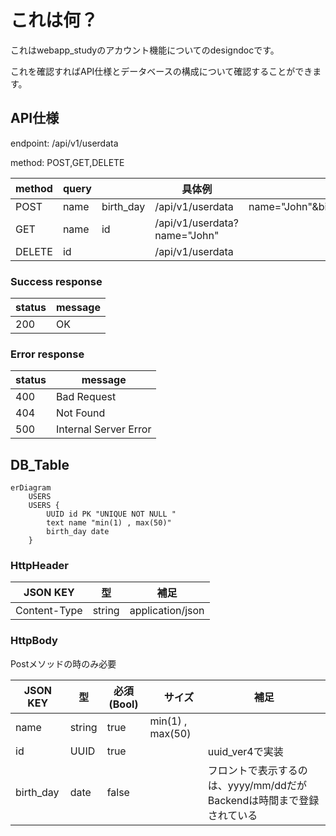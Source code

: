# これは何？

これはwebapp_studyのアカウント機能についてのdesigndocです。

これを確認すればAPI仕様とデータベースの構成について確認することができます。

## API仕様
endpoint: /api/v1/userdata

method: POST,GET,DELETE

| method | query | | 具体例 | body |
| --- | --- | --- | --- | -- |
| POST | name | birth_day | /api/v1/userdata | name="John"&birth_day="2023/11/04" |
| GET | name | id | /api/v1/userdata?name="John" | |
| DELETE | id | | /api/v1/userdata | |

### Success response

| status | message |
| --- | --- | 
| 200 | OK |

### Error response
| status | message |
| --- | --- | 
| 400 | Bad Request |
| 404 | Not Found |
| 500 | Internal Server Error |


## DB_Table
```mermaid
erDiagram
    USERS
    USERS {
        UUID id PK "UNIQUE NOT NULL "
        text name "min(1) , max(50)"
        birth_day date
    }
```

### HttpHeader

| JSON KEY | 型 | 補足 |
| --- | --- | --- |
| Content-Type | string | application/json |

### HttpBody
Postメソッドの時のみ必要

| JSON KEY | 型 | 必須(Bool) |　サイズ | 補足 |
| --- | --- | --- | --- | --- |
| name | string | true | min(1) , max(50) | |
| id | UUID | true | | uuid_ver4で実装 |
| birth_day | date | false | | フロントで表示するのは、yyyy/mm/ddだがBackendは時間まで登録されている |
